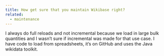 ```yaml
---
title: How get sure that you maintain Wikibase right?
related:
  - maintenance
---
```


I always do full reloads and not incremental because we load in large bulk quantities and I wasn’t sure if incremental was made for that use case. I have code to load from spreadsheets, it’s on GitHub and uses the Java wikidata toolkit.
